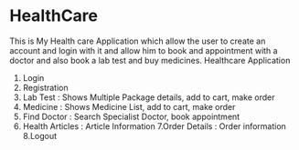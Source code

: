 # HealthCare
This is My Health care Application which allow the user to create an account and login with it and allow him to book and appointment with a doctor and also book a lab test and buy medicines.
Healthcare Application
1. Login
2. Registration
3. Lab Test : Shows Multiple Package details, add to cart, make order
4. Medicine : Shows Medicine List, add to cart, make order
5. Find Doctor : Search Specialist Doctor, book appointment
6. Health Articles : Article Information
7.Order Details : Order information
8.Logout
